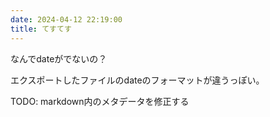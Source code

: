 ```yaml
---
date: 2024-04-12 22:19:00
title: てすてす
---
```


なんでdateがでないの？

エクスポートしたファイルのdateのフォーマットが違うっぽい。

TODO: markdown内のメタデータを修正する